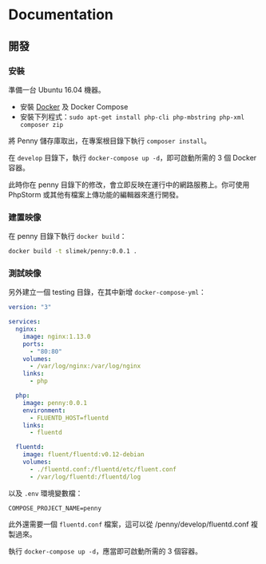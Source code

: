 Documentation
=============

開發
----

### 安裝

準備一台 Ubuntu 16.04 機器。

- 安裝 [Docker](https://www.docker.com/) 及 Docker Compose
- 安裝下列程式：`sudo apt-get install php-cli php-mbstring php-xml composer zip`


將 Penny 儲存庫取出，在專案根目錄下執行 `composer install`。

在 `develop` 目錄下，執行 `docker-compose up -d`，即可啟動所需的 3 個 Docker 容器。

此時你在 penny 目錄下的修改，會立即反映在運行中的網路服務上。你可使用 PhpStorm 或其他有檔案上傳功能的編輯器來進行開發。

### 建置映像

在 penny 目錄下執行 `docker build`：

```bash
docker build -t slimek/penny:0.0.1 .
```

### 測試映像

另外建立一個 testing 目錄，在其中新增 `docker-compose-yml`：

```yaml
version: "3"

services:
  nginx:
    image: nginx:1.13.0
    ports:
      - "80:80"
    volumes:
      - /var/log/nginx:/var/log/nginx
    links:
      - php

  php:
    image: penny:0.0.1
    environment:
      - FLUENTD_HOST=fluentd
    links:
      - fluentd

  fluentd:
    image: fluent/fluentd:v0.12-debian
    volumes:
      - ./fluentd.conf:/fluentd/etc/fluent.conf
      - /var/log/fluentd:/fluentd/log
```

以及 `.env` 環境變數檔：

```
COMPOSE_PROJECT_NAME=penny
```

此外還需要一個 `fluentd.conf` 檔案，這可以從 /penny/develop/fluentd.conf 複製過來。

執行 `docker-compose up -d`，應當即可啟動所需的 3 個容器。
